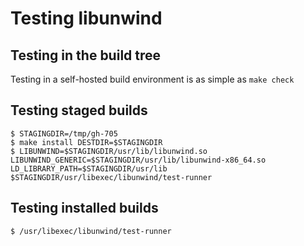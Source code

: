 Testing libunwind
=================

Testing in the build tree
-------------------------

Testing in a self-hosted build environment is as simple as `make check`


Testing staged builds
---------------------

```
$ STAGINGDIR=/tmp/gh-705
$ make install DESTDIR=$STAGINGDIR
$ LIBUNWIND=$STAGINGDIR/usr/lib/libunwind.so LIBUNWIND_GENERIC=$STAGINGDIR/usr/lib/libunwind-x86_64.so LD_LIBRARY_PATH=$STAGINGDIR/usr/lib $STAGINGDIR/usr/libexec/libunwind/test-runner
```

Testing installed builds
------------------------

```
$ /usr/libexec/libunwind/test-runner
```
